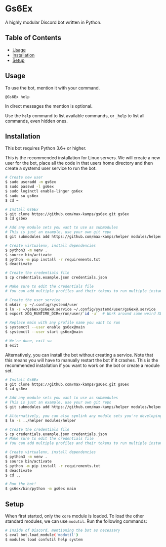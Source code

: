 # Gs6Ex

A highly modular Discord bot written in Python.

## Table of Contents
- [Usage](#usage)
- [Installation](#installation)
- [Setup](#setup)

## Usage
To use the bot, mention it with your command.

```@Gs6Ex help```

In direct messages the mention is optional.

Use the `help` command to list available commands, or `_help` to list all commands, even hidden ones.

## Installation
This bot requires Python 3.6+ or higher.

This is the recommended installation for Linux servers.
We will create a new user for the bot, place all the code in that users home directory and then create a systemd user service to run the bot.
```sh
# Create new user
$ sudo useradd -m gs6ex
$ sudo passwd -l gs6ex
$ sudo loginctl enable-linger gs6ex
$ sudo su gs6ex
$ cd ~

# Install Gs6Ex
$ git clone https://github.com/max-kamps/gs6ex.git gs6ex
$ cd gs6ex

# Add any module sets you want to use as submodules
# This is just an example, use your own git repo
$ git submodules add https://github.com/max-kamps/helper modules/helper

# Create virtualenv, install dependencies
$ python3 -m venv .
$ source bin/activate
$ python -m pip install -r requirements.txt
$ deactivate

# Create the credentials file
$ cp credentials.example.json credentials.json

# Make sure to edit the credentials file
# You can add multiple profiles and their tokens to run multiple instances of the bot if you want to

# Create the user service
$ mkdir -p ~/.config/systemd/user
$ ln -s ~/gs6ex/gs6ex@.service ~/.config/systemd/user/gs6ex@.service
$ export XDG_RUNTIME_DIR=/run/user/`id -u`  # Work around some weird XDG issues

# Replace main with any profile name you want to run
$ systemctl --user enable gs6ex@main
$ systemctl --user start gs6ex@main

# We're done, exit su
$ exit
```

Alternatively, you can install the bot without creating a service.
Note that this means you will have to manually restart the bot if it crashes.
This is the recommended installation if you want to work on the bot or create a module set.
```sh
# Install Gs6Ex
$ git clone https://github.com/max-kamps/gs6ex.git gs6ex
$ cd gs6ex

# Add any module sets you want to use as submodules
# This is just an example, use your own git repo
$ git submodules add https://github.com/max-kamps/helper modules/helper

# Alternatively, you can also symlink any module sets you're developing locally
$ ln -s ../helper modules/helper

# Create the credentials file
$ cp credentials.example.json credentials.json
# Make sure to edit the credentials file
# You can add multiple profiles and their tokens to run multiple instances of the bot if you want to

# Create virtualenv, install dependencies
$ python3 -m venv .
$ source bin/activate
$ python -m pip install -r requirements.txt
$ deactivate
$ cd ..

# Run the bot!
$ gs6ex/bin/python -m gs6ex main
```

## Setup
When first started, only the `core` module is loaded. To load the other standard modules, we can use `modutil`.
Run the following commands:

```sh
# Inside of Discord, mentioning the bot as necessary
$ eval bot.load_module('modutil')
$ modules load confutil help system
```
